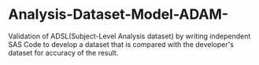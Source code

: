 # Analysis-Dataset-Model-ADAM-
Validation of ADSL(Subject-Level Analysis dataset) by writing independent SAS Code to develop a dataset that is compared with the developer's dataset for accuracy of the result.
